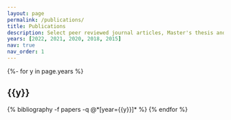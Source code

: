 ```yaml
---
layout: page
permalink: /publications/
title: Publications
description: Select peer reviewed journal articles, Master's thesis and Bachelor's dissertation
years: [2022, 2021, 2020, 2018, 2015]
nav: true
nav_order: 1
---
```

<!-- _pages/publications.md -->
<div class="publications">

{%- for y in page.years %}
  <h2 class="year">{{y}}</h2>
  {% bibliography -f papers -q @*[year={{y}}]* %}
{% endfor %}

</div>
